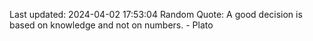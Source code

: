 Last updated: 2024-04-02 17:53:04
Random Quote: A good decision is based on knowledge and not on numbers. - Plato